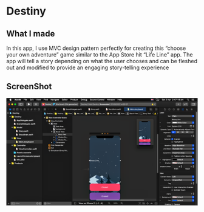 
#  Destiny


## What I made

In this app, I use  MVC design pattern perfectly for creating this “choose your own adventure” game similar to the App Store hit “Life Line” app. The app will tell a story depending on what the user chooses and can be fleshed out and modified to provide an engaging story-telling experience

## ScreenShot

![Image1](Doc/Image1.png)
